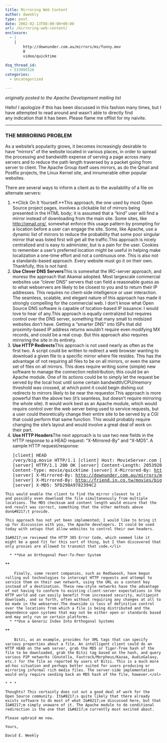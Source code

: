 ```yaml
---
title: Mirroring Web Content
author: dweekly
type: post
date: 2002-02-13T08:00:00+00:00
url: /mirroring-web-content/
enclosure:
  - |
    |
        http://downunder.com.au/mirrors/ms/funny.mov
        0
        video/quicktime
        
dsq_thread_id:
  - 533095526
categories:
  - Uncategorized

---
```

_originally posted to the Apache Development mailing list_

Hello! I apologize if this has been discussed in this fashion many times, but I have attempted to read around and wasn&#8217;t able to directly find any indication that it has been. Please flame me offlist for my naivite.

* * *

### **THE MIRRORING PROBLEM**

As a website&#8217;s popularity grows, it becomes increasingly desirable to have &#8220;mirrors&#8221; of the website located in various places, in order to spread the processing and bandwidth expense of serving a page across many servers and to reduce the path length traversed by a packet going from server to client. The Apache Group itself uses mirrors, as do the Qmail and Postfix projects, the Linux Kernel site, and innumerable other popular websites.

There are several ways to inform a client as to the availability of a file on alternate servers:

  1. **Click On It Yourself.**This approach, the one used by most Open Source project pages, involves a clickable list of mirrors being presented in the HTML body; it is assumed that a &#8220;kind&#8221; user will find a mirror instead of downloading from the main site. Some sites, like http://qmail.org/, somewhat enforce this usage pattern by prompting for a location before a user can engage the site. Some, like Apache, use a dynamic list of mirrors to reduce the probability that some poor singular mirror that was listed first will get all the traffic.This approach is nicely centralized and is easy to administer, but is a pain for the user. Cookies to remember a user&#8217;s preferred location might be useful in helping make localization a one-time effort and not a continuous one. This is also not a standards-based approach. Every website must go it on their own. Thankfully, this is not hard.
  2. **Use Clever DNS Servers**This is somewhat the IRC-server approach, and moreso the approach that Akamai adopted. Most largescale commercial websites use &#8220;clever DNS&#8221; servers that can field a reasonable guess as to what webservers are likely to be closest to you and to return their IP addresses. This requires no client-side intelligence or user interaction. The seamless, scalable, and elegant nature of this approach has made it strongly compelling for the commercial web. I don&#8217;t know what Open Source DNS software is capable of location-based IP issuance: I would love to hear of any.This approach is equally centralized but requires control over the DNS server, something that many small to midsized websites don&#8217;t have. Getting a &#8220;smarter DNS&#8221; into ISPs that did proximity-based IP address returns wouldn&#8217;t require even modifying MX records, and could be a real coup. But this approach also requires mirroring the site in its entirety.
  3. **Use HTTP Redirects**This approach is not used nearly as often as the first two. A script could be written to redirect a web browser wanting to download a given file to a specific mirror where file resides. This has the advantage of not requiring all files to be on all mirrors, or even the same set of files on all mirrors. This does require writing some (simple) new software to manage the connection redistribution; this could be an Apache module. One of its actions could be to simply let the request be served by the local host until some certain bandwidth/CPU/memory threshold was crossed, at which point it could begin dishing out redirects to mirrors likely to be near the requestor.This approach is more powerful than the above two (it&#8217;s seamless, but doesn&#8217;t require mirroring the whole site). It would work best as an Apache module, which would require control over the web server being used to service requests, but a user could theoretically change their entire site to be served by a CGI that could perform that same function. This would probably require changing the site&#8217;s layout and would involve a great deal of work on their part.
  4. **Use HTTP Headers**The next approach is to use two new fields in the HTTP response to a HEAD request: &#8220;X-Mirrored-By&#8221; and &#8220;X-MD5&#8221;. A sample HTTP request/response: 
    <pre>[client] HEAD /very/big.movie HTTP/1.1
    [client] Host: MovieServer.com
    [client]
    [server] HTTP/1.1 200 OK
    [server] Content-Length: 205392839
    [server] Content-Type: movie/quicktime
    [server] X-Mirrored-By: http://mirror.in.co.uk/movserv/the.movie
    [server] X-Mirrored-By: http://downunder.com.au/mirrors/ms/funny.mov
    [server] X-Mirrored-By: http://friend.in.co.tw/movies/big.movie
    [server] X-MD5: 5FD298A9782394C2</pre>
    
    This would enable the client to find the mirror closest to it and possibly even download the file simultaneously from multiple locations. The MD5 checksum and content length would ensure that the end result was correct, something that the other methods above don&#8217;t provide.
    
    This approach has not yet been implemented; I would like to bring it up for discussion with you, the Apache developers. It could be used today with setups that allow websites to control their own headers.
    
    I&#8217;ve reviewed the HTTP 305 Error Code, which seemed like it might be a good fit for this sort of thing, but I then discovered that only proxies are allowed to transmit that code.</li> 
    
      * **Use an Orthogonal Peer-To-Peer System
  
** 
  
        Finally, some recent companies, such as RedSwoosh, have begun rolling out technologies to intercept HTTP requests and attempt to service them on their own network, using the URL as a content key instead of a destination. These new-style networks have the advantage of not having to conform to existing client-server expectations in the HTTP world and can easily benefit from increased security, multipoint downloads, and so forth, often without requiring any changes at all to be made in the webserver.The downside is loss of definitive control over the locations from which a file is being distributed and the dependence upon systems that may not be either open or standards based and may only run on certain platforms.
      * **Use a Generic Index Into Orthogonal Systems
  
** 
  
        Bitzi, as an example, provides for XML tags that can specify various properties about a file. An intelligent client could do an HTTP HEAD on the web server, grab the MD5 or Tiger-Tree hash of the file to be downloaded, grab the Bitzi tag based on the hash, and query various P2P networks (Gnutella, Fastrack/Morpheus/Kazaa, AudioGalaxy, etc.) for the file as reported by users of Bitzi. This is a much more ad-hoc situation and perhaps better suited for users producing or mirroring informal rich media files. The server-side implementation would only require sending back an MD5 hash of the file, however.</ol> 
    
    * * *
    
    Thoughts? This certainly does cut out a good deal of work for the Open Source community. It&#8217;s quite likely that there already exists software to do most of what I&#8217;ve discussed here, but that I&#8217;m simply unaware of it. The Apache module to do conditional redirection is the one that I&#8217;m currently most excited about.
    
    Please upbraid me now.
    
    Yours,
  
    David E. Weekly
